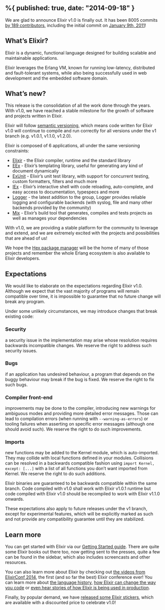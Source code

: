 %{
    published: true,
    date: "2014-09-18"
}
---
We are glad to announce Elixir v1.0 is finally out. It has been 8005 commits [by 189 contributors](https://github.com/elixir-lang/elixir/graphs/contributors?from=2011-01-12&to=2014-09-10&type=c), including the initial commit on [January 9th, 2011](https://github.com/elixir-lang/elixir/commit/337c3f2d569a42ebd5fcab6fef18c5e012f9be5b)!

## What’s Elixir?

Elixir is a dynamic, functional language designed for building scalable and maintainable applications.

Elixir leverages the Erlang VM, known for running low-latency, distributed and fault-tolerant systems, while also being successfully used in web development and the embedded software domain.

## What’s new?

This release is the consolidation of all the work done through the years. With v1.0, we have reached a stable milestone for the growth of software and projects written in Elixir.

Elixir will follow [semantic versioning](http://semver.org/), which means code written for Elixir v1.0 will continue to compile and run correctly for all versions under the v1 branch (e.g. v1.0.1, v1.1.0, v1.2.0).

Elixir is composed of 6 applications, all under the same versioning constraints:

- [Elixir](https://hexdocs.pm/elixir/) \- the Elixir compiler, runtime and the standard library
- [EEx](https://hexdocs.pm/eex/) \- Elixir’s templating library, useful for generating any kind of document dynamically
- [ExUnit](https://hexdocs.pm/ex_unit/) \- Elixir’s unit test library, with support for concurrent testing, custom formatters, filters and much more
- [IEx](https://hexdocs.pm/iex/) \- Elixir’s interactive shell with code reloading, auto-complete, and easy access to documentation, typespecs and more
- [Logger](https://hexdocs.pm/logger/) \- the latest addition to the group, Logger provides reliable logging and configurable backends (with syslog, file and many other backends provided by the community)
- [Mix](https://hexdocs.pm/mix/) \- Elixir’s build tool that generates, compiles and tests projects as well as manages your dependencies

With v1.0, we are providing a stable platform for the community to leverage and extend, and we are extremely excited with the projects and possibilities that are ahead of us!

We hope the [Hex package manager](https://hex.pm/) will be the home of many of those projects and remember the whole Erlang ecosystem is also available to Elixir developers.

## Expectations

We would like to elaborate on the expectations regarding Elixir v1.0. Although we expect that the vast majority of programs will remain compatible over time, it is impossible to guarantee that no future change will break any program.

Under some unlikely circumstances, we may introduce changes that break existing code:

### Security
a security issue in the implementation may arise whose resolution requires backwards incompatible changes. We reserve the right to address such security issues.
    
### Bugs
if an application has undesired behaviour, a program that depends on the buggy behaviour may break if the bug is fixed. We reserve the right to fix such bugs.
    
### Compiler front-end
improvements may be done to the compiler, introducing new warnings for ambiguous modes and providing more detailed error messages. Those can lead to compilation errors (when running with `--warning-as-errors`) or tooling failures when asserting on specific error messages (although one should avoid such). We reserve the right to do such improvements.
    
### Imports
new functions may be added to the Kernel module, which is auto-imported. They may collide with local functions defined in your modules. Collisions can be resolved in a backwards compatible fashion using `import Kernel, except: [...]` with a list of all functions you don’t want imported from Kernel. We reserve the right to do such additions.
    

Elixir binaries are guaranteed to be backwards compatible within the same branch. Code compiled with v1.0 shall work with Elixir v1.0.1 runtime but code compiled with Elixir v1.0 should be recompiled to work with Elixir v1.1.0 onwards.

These expectations also apply to future releases under the v1 branch, except for experimental features, which will be explicitly marked as such and not provide any compatibility guarantee until they are stabilized.

## Learn more

You can get started with Elixir via our [Getting Started guide](https://elixir-lang.org/getting-started/introduction.html). There are quite some Elixir books out there too, now getting sent to the presses, quite a few can be found in the sidebar, which also includes screencasts and other resources.

You can also learn more about Elixir by checking out [the videos from ElixirConf 2014](http://www.confreaks.com/events/elixirconf2014), the first (and so far the best) Elixir conference ever! You can learn more about [the language history](http://www.confreaks.com/videos/4134-elixirconf2014-keynote-elixir), [how Elixir can change the way you code](http://www.confreaks.com/videos/4119-elixirconf2014-opening-keynote-think-different) or [even hear stories of how Elixir is being used in production](http://www.confreaks.com/videos/4131-elixirconf2014-otp-in-production-the-nitty-gritty-details-of-game-servers).

Finally, by popular demand, we have [released some Elixir stickers](http://www.stickermule.com/user/1070631438/stickers), which are available with a discounted price to celebrate v1.0!